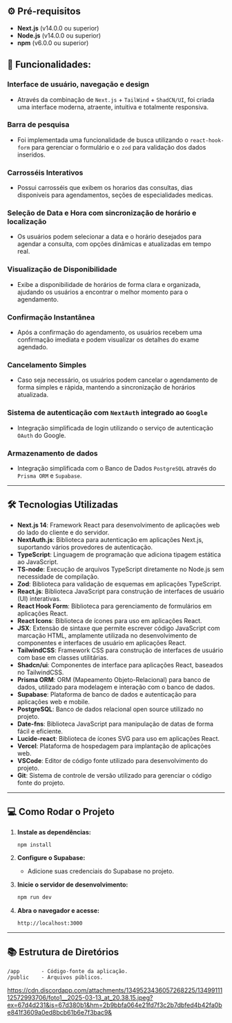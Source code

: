 ## ⚙ Pré-requisitos

- **Next.js** (v14.0.0 ou superior)
- **Node.js** (v14.0.0 ou superior)
- **npm** (v6.0.0 ou superior)

## 🚀 Funcionalidades:

### **Interface de usuário, navegação e design**
- Através da combinação de `Next.js` + `TailWind` + `ShadCN/UI`, foi criada uma interface moderna, atraente, intuitiva e totalmente responsiva.

### **Barra de pesquisa**
- Foi implementada uma funcionalidade de busca utilizando o `react-hook-form` para gerenciar o formulário e o `zod` para validação dos dados inseridos.

### **Carrosséis Interativos**
- Possui carrosséis que exibem os horarios das consultas, dias disponiveis para agendamentos, seções de especialidades medicas.

### **Seleção de Data e Hora com sincronização de horário e localização**
- Os usuários podem selecionar a data e o horário desejados para agendar a consulta, com opções dinâmicas e atualizadas em tempo real.

### **Visualização de Disponibilidade**
- Exibe a disponibilidade de horários de forma clara e organizada, ajudando os usuários a encontrar o melhor momento para o agendamento.

### **Confirmação Instantânea**
- Após a confirmação do agendamento, os usuários recebem uma confirmação imediata e podem visualizar os detalhes do exame agendado.

### **Cancelamento Simples**
- Caso seja necessário, os usuários podem cancelar o agendamento de forma simples e rápida, mantendo a sincronização de horários atualizada.

### **Sistema de autenticação com `NextAuth` integrado ao `Google`**
- Integração simplificada de login utilizando o serviço de autenticação `OAuth` do Google.

### **Armazenamento de dados**
- Integração simplificada com o Banco de Dados `PostgreSQL` através do `Prisma ORM` e `Supabase`.

---

## 🛠 Tecnologias Utilizadas

- **Next.js 14**: Framework React para desenvolvimento de aplicações web do lado do cliente e do servidor.
- **NextAuth.js**: Biblioteca para autenticação em aplicações Next.js, suportando vários provedores de autenticação.
- **TypeScript**: Linguagem de programação que adiciona tipagem estática ao JavaScript.
- **TS-node**: Execução de arquivos TypeScript diretamente no Node.js sem necessidade de compilação.
- **Zod**: Biblioteca para validação de esquemas em aplicações TypeScript.
- **React.js**: Biblioteca JavaScript para construção de interfaces de usuário (UI) interativas.
- **React Hook Form**: Biblioteca para gerenciamento de formulários em aplicações React.
- **React Icons**: Biblioteca de ícones para uso em aplicações React.
- **JSX**: Extensão de sintaxe que permite escrever código JavaScript com marcação HTML, amplamente utilizada no desenvolvimento de componentes e interfaces de usuário em aplicações React.
- **TailwindCSS**: Framework CSS para construção de interfaces de usuário com base em classes utilitárias.
- **Shadcn/ui**: Componentes de interface para aplicações React, baseados no TailwindCSS.
- **Prisma ORM**: ORM (Mapeamento Objeto-Relacional) para banco de dados, utilizado para modelagem e interação com o banco de dados.
- **Supabase**: Plataforma de banco de dados e autenticação para aplicações web e mobile.
- **PostgreSQL**: Banco de dados relacional open source utilizado no projeto.
- **Date-fns**: Biblioteca JavaScript para manipulação de datas de forma fácil e eficiente.
- **Lucide-react**: Biblioteca de ícones SVG para uso em aplicações React.
- **Vercel**: Plataforma de hospedagem para implantação de aplicações web.
- **VSCode**: Editor de código fonte utilizado para desenvolvimento do projeto.
- **Git**: Sistema de controle de versão utilizado para gerenciar o código fonte do projeto.

---

## 💻 Como Rodar o Projeto

1. **Instale as dependências:**

   ```bash
   npm install
   ```

2. **Configure o Supabase:**
   - Adicione suas credenciais do Supabase no projeto.

3. **Inicie o servidor de desenvolvimento:**

   ```bash
   npm run dev
   ```

4. **Abra o navegador e acesse:**

   ```
   http://localhost:3000
   ```

---

## 📚 Estrutura de Diretórios

```
/app       - Código-fonte da aplicação.
/public    - Arquivos públicos.
```
https://cdn.discordapp.com/attachments/1349523436057268225/1349911112572993706/foto1__2025-03-13_at_20.38.15.jpeg?ex=67d4d231&is=67d380b1&hm=2b9bbfa064e21fd7f3c2b7dbfed4b42fa0be841f3609a0ed8bcb61b6e7f3bac9&

